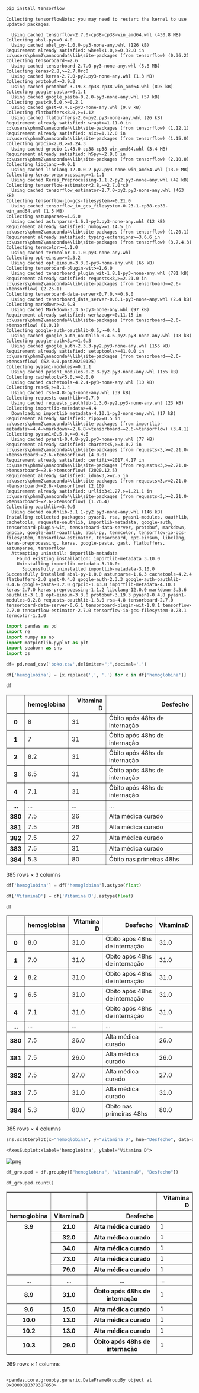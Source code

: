```python
pip install tensorflow
```

    Collecting tensorflowNote: you may need to restart the kernel to use updated packages.
    
      Using cached tensorflow-2.7.0-cp38-cp38-win_amd64.whl (430.8 MB)
    Collecting absl-py>=0.4.0
      Using cached absl_py-1.0.0-py3-none-any.whl (126 kB)
    Requirement already satisfied: wheel<1.0,>=0.32.0 in c:\users\phmm2\anaconda4\lib\site-packages (from tensorflow) (0.36.2)
    Collecting tensorboard~=2.6
      Using cached tensorboard-2.7.0-py3-none-any.whl (5.8 MB)
    Collecting keras<2.8,>=2.7.0rc0
      Using cached keras-2.7.0-py2.py3-none-any.whl (1.3 MB)
    Collecting protobuf>=3.9.2
      Using cached protobuf-3.19.3-cp38-cp38-win_amd64.whl (895 kB)
    Collecting google-pasta>=0.1.1
      Using cached google_pasta-0.2.0-py3-none-any.whl (57 kB)
    Collecting gast<0.5.0,>=0.2.1
      Using cached gast-0.4.0-py3-none-any.whl (9.8 kB)
    Collecting flatbuffers<3.0,>=1.12
      Using cached flatbuffers-2.0-py2.py3-none-any.whl (26 kB)
    Requirement already satisfied: wrapt>=1.11.0 in c:\users\phmm2\anaconda4\lib\site-packages (from tensorflow) (1.12.1)
    Requirement already satisfied: six>=1.12.0 in c:\users\phmm2\anaconda4\lib\site-packages (from tensorflow) (1.15.0)
    Collecting grpcio<2.0,>=1.24.3
      Using cached grpcio-1.43.0-cp38-cp38-win_amd64.whl (3.4 MB)
    Requirement already satisfied: h5py>=2.9.0 in c:\users\phmm2\anaconda4\lib\site-packages (from tensorflow) (2.10.0)
    Collecting libclang>=9.0.1
      Using cached libclang-12.0.0-2-py2.py3-none-win_amd64.whl (13.0 MB)
    Collecting keras-preprocessing>=1.1.1
      Using cached Keras_Preprocessing-1.1.2-py2.py3-none-any.whl (42 kB)
    Collecting tensorflow-estimator<2.8,~=2.7.0rc0
      Using cached tensorflow_estimator-2.7.0-py2.py3-none-any.whl (463 kB)
    Collecting tensorflow-io-gcs-filesystem>=0.21.0
      Using cached tensorflow_io_gcs_filesystem-0.23.1-cp38-cp38-win_amd64.whl (1.5 MB)
    Collecting astunparse>=1.6.0
      Using cached astunparse-1.6.3-py2.py3-none-any.whl (12 kB)
    Requirement already satisfied: numpy>=1.14.5 in c:\users\phmm2\anaconda4\lib\site-packages (from tensorflow) (1.20.1)
    Requirement already satisfied: typing-extensions>=3.6.6 in c:\users\phmm2\anaconda4\lib\site-packages (from tensorflow) (3.7.4.3)
    Collecting termcolor>=1.1.0
      Using cached termcolor-1.1.0-py3-none-any.whl
    Collecting opt-einsum>=2.3.2
      Using cached opt_einsum-3.3.0-py3-none-any.whl (65 kB)
    Collecting tensorboard-plugin-wit>=1.6.0
      Using cached tensorboard_plugin_wit-1.8.1-py3-none-any.whl (781 kB)
    Requirement already satisfied: requests<3,>=2.21.0 in c:\users\phmm2\anaconda4\lib\site-packages (from tensorboard~=2.6->tensorflow) (2.25.1)
    Collecting tensorboard-data-server<0.7.0,>=0.6.0
      Using cached tensorboard_data_server-0.6.1-py3-none-any.whl (2.4 kB)
    Collecting markdown>=2.6.8
      Using cached Markdown-3.3.6-py3-none-any.whl (97 kB)
    Requirement already satisfied: werkzeug>=0.11.15 in c:\users\phmm2\anaconda4\lib\site-packages (from tensorboard~=2.6->tensorflow) (1.0.1)
    Collecting google-auth-oauthlib<0.5,>=0.4.1
      Using cached google_auth_oauthlib-0.4.6-py2.py3-none-any.whl (18 kB)
    Collecting google-auth<3,>=1.6.3
      Using cached google_auth-2.3.3-py2.py3-none-any.whl (155 kB)
    Requirement already satisfied: setuptools>=41.0.0 in c:\users\phmm2\anaconda4\lib\site-packages (from tensorboard~=2.6->tensorflow) (52.0.0.post20210125)
    Collecting pyasn1-modules>=0.2.1
      Using cached pyasn1_modules-0.2.8-py2.py3-none-any.whl (155 kB)
    Collecting cachetools<5.0,>=2.0.0
      Using cached cachetools-4.2.4-py3-none-any.whl (10 kB)
    Collecting rsa<5,>=3.1.4
      Using cached rsa-4.8-py3-none-any.whl (39 kB)
    Collecting requests-oauthlib>=0.7.0
      Using cached requests_oauthlib-1.3.0-py2.py3-none-any.whl (23 kB)
    Collecting importlib-metadata>=4.4
      Downloading importlib_metadata-4.10.1-py3-none-any.whl (17 kB)
    Requirement already satisfied: zipp>=0.5 in c:\users\phmm2\anaconda4\lib\site-packages (from importlib-metadata>=4.4->markdown>=2.6.8->tensorboard~=2.6->tensorflow) (3.4.1)
    Collecting pyasn1<0.5.0,>=0.4.6
      Using cached pyasn1-0.4.8-py2.py3-none-any.whl (77 kB)
    Requirement already satisfied: chardet<5,>=3.0.2 in c:\users\phmm2\anaconda4\lib\site-packages (from requests<3,>=2.21.0->tensorboard~=2.6->tensorflow) (4.0.0)
    Requirement already satisfied: certifi>=2017.4.17 in c:\users\phmm2\anaconda4\lib\site-packages (from requests<3,>=2.21.0->tensorboard~=2.6->tensorflow) (2020.12.5)
    Requirement already satisfied: idna<3,>=2.5 in c:\users\phmm2\anaconda4\lib\site-packages (from requests<3,>=2.21.0->tensorboard~=2.6->tensorflow) (2.10)
    Requirement already satisfied: urllib3<1.27,>=1.21.1 in c:\users\phmm2\anaconda4\lib\site-packages (from requests<3,>=2.21.0->tensorboard~=2.6->tensorflow) (1.26.4)
    Collecting oauthlib>=3.0.0
      Using cached oauthlib-3.1.1-py2.py3-none-any.whl (146 kB)
    Installing collected packages: pyasn1, rsa, pyasn1-modules, oauthlib, cachetools, requests-oauthlib, importlib-metadata, google-auth, tensorboard-plugin-wit, tensorboard-data-server, protobuf, markdown, grpcio, google-auth-oauthlib, absl-py, termcolor, tensorflow-io-gcs-filesystem, tensorflow-estimator, tensorboard, opt-einsum, libclang, keras-preprocessing, keras, google-pasta, gast, flatbuffers, astunparse, tensorflow
      Attempting uninstall: importlib-metadata
        Found existing installation: importlib-metadata 3.10.0
        Uninstalling importlib-metadata-3.10.0:
          Successfully uninstalled importlib-metadata-3.10.0
    Successfully installed absl-py-1.0.0 astunparse-1.6.3 cachetools-4.2.4 flatbuffers-2.0 gast-0.4.0 google-auth-2.3.3 google-auth-oauthlib-0.4.6 google-pasta-0.2.0 grpcio-1.43.0 importlib-metadata-4.10.1 keras-2.7.0 keras-preprocessing-1.1.2 libclang-12.0.0 markdown-3.3.6 oauthlib-3.1.1 opt-einsum-3.3.0 protobuf-3.19.3 pyasn1-0.4.8 pyasn1-modules-0.2.8 requests-oauthlib-1.3.0 rsa-4.8 tensorboard-2.7.0 tensorboard-data-server-0.6.1 tensorboard-plugin-wit-1.8.1 tensorflow-2.7.0 tensorflow-estimator-2.7.0 tensorflow-io-gcs-filesystem-0.23.1 termcolor-1.1.0
    


```python
import pandas as pd
import re
import numpy as np
import matplotlib.pyplot as plt
import seaborn as sns
import os
```


```python
df= pd.read_csv('boko.csv',delimiter=";",decimal='.')
```


```python
df['hemoglobina'] = [x.replace(',', '.') for x in df['hemoglobina']]
```


```python
df
```




<div>
<style scoped>
    .dataframe tbody tr th:only-of-type {
        vertical-align: middle;
    }

    .dataframe tbody tr th {
        vertical-align: top;
    }

    .dataframe thead th {
        text-align: right;
    }
</style>
<table border="1" class="dataframe">
  <thead>
    <tr style="text-align: right;">
      <th></th>
      <th>hemoglobina</th>
      <th>Vitamina D</th>
      <th>Desfecho</th>
    </tr>
  </thead>
  <tbody>
    <tr>
      <th>0</th>
      <td>8</td>
      <td>31</td>
      <td>Óbito após 48hs de internação</td>
    </tr>
    <tr>
      <th>1</th>
      <td>7</td>
      <td>31</td>
      <td>Óbito após 48hs de internação</td>
    </tr>
    <tr>
      <th>2</th>
      <td>8.2</td>
      <td>31</td>
      <td>Óbito após 48hs de internação</td>
    </tr>
    <tr>
      <th>3</th>
      <td>6.5</td>
      <td>31</td>
      <td>Óbito após 48hs de internação</td>
    </tr>
    <tr>
      <th>4</th>
      <td>7.1</td>
      <td>31</td>
      <td>Óbito após 48hs de internação</td>
    </tr>
    <tr>
      <th>...</th>
      <td>...</td>
      <td>...</td>
      <td>...</td>
    </tr>
    <tr>
      <th>380</th>
      <td>7.5</td>
      <td>26</td>
      <td>Alta médica curado</td>
    </tr>
    <tr>
      <th>381</th>
      <td>7.5</td>
      <td>26</td>
      <td>Alta médica curado</td>
    </tr>
    <tr>
      <th>382</th>
      <td>7.5</td>
      <td>27</td>
      <td>Alta médica curado</td>
    </tr>
    <tr>
      <th>383</th>
      <td>7.5</td>
      <td>31</td>
      <td>Alta médica curado</td>
    </tr>
    <tr>
      <th>384</th>
      <td>5.3</td>
      <td>80</td>
      <td>Óbito  nas primeiras 48hs</td>
    </tr>
  </tbody>
</table>
<p>385 rows × 3 columns</p>
</div>




```python
df['hemoglobina'] = df['hemoglobina'].astype(float)
```


```python
df['VitaminaD'] = df['Vitamina D'].astype(float)
```


```python
df
```




<div>
<style scoped>
    .dataframe tbody tr th:only-of-type {
        vertical-align: middle;
    }

    .dataframe tbody tr th {
        vertical-align: top;
    }

    .dataframe thead th {
        text-align: right;
    }
</style>
<table border="1" class="dataframe">
  <thead>
    <tr style="text-align: right;">
      <th></th>
      <th>hemoglobina</th>
      <th>Vitamina D</th>
      <th>Desfecho</th>
      <th>VitaminaD</th>
    </tr>
  </thead>
  <tbody>
    <tr>
      <th>0</th>
      <td>8.0</td>
      <td>31.0</td>
      <td>Óbito após 48hs de internação</td>
      <td>31.0</td>
    </tr>
    <tr>
      <th>1</th>
      <td>7.0</td>
      <td>31.0</td>
      <td>Óbito após 48hs de internação</td>
      <td>31.0</td>
    </tr>
    <tr>
      <th>2</th>
      <td>8.2</td>
      <td>31.0</td>
      <td>Óbito após 48hs de internação</td>
      <td>31.0</td>
    </tr>
    <tr>
      <th>3</th>
      <td>6.5</td>
      <td>31.0</td>
      <td>Óbito após 48hs de internação</td>
      <td>31.0</td>
    </tr>
    <tr>
      <th>4</th>
      <td>7.1</td>
      <td>31.0</td>
      <td>Óbito após 48hs de internação</td>
      <td>31.0</td>
    </tr>
    <tr>
      <th>...</th>
      <td>...</td>
      <td>...</td>
      <td>...</td>
      <td>...</td>
    </tr>
    <tr>
      <th>380</th>
      <td>7.5</td>
      <td>26.0</td>
      <td>Alta médica curado</td>
      <td>26.0</td>
    </tr>
    <tr>
      <th>381</th>
      <td>7.5</td>
      <td>26.0</td>
      <td>Alta médica curado</td>
      <td>26.0</td>
    </tr>
    <tr>
      <th>382</th>
      <td>7.5</td>
      <td>27.0</td>
      <td>Alta médica curado</td>
      <td>27.0</td>
    </tr>
    <tr>
      <th>383</th>
      <td>7.5</td>
      <td>31.0</td>
      <td>Alta médica curado</td>
      <td>31.0</td>
    </tr>
    <tr>
      <th>384</th>
      <td>5.3</td>
      <td>80.0</td>
      <td>Óbito  nas primeiras 48hs</td>
      <td>80.0</td>
    </tr>
  </tbody>
</table>
<p>385 rows × 4 columns</p>
</div>




```python
sns.scatterplot(x="hemoglobina", y="Vitamina D", hue="Desfecho", data=df)
```




    <AxesSubplot:xlabel='hemoglobina', ylabel='Vitamina D'>




    
![png](output_8_1.png)
    



```python
df_grouped = df.groupby(["hemoglobina", "VitaminaD", "Desfecho"])

df_grouped.count()
```




<div>
<style scoped>
    .dataframe tbody tr th:only-of-type {
        vertical-align: middle;
    }

    .dataframe tbody tr th {
        vertical-align: top;
    }

    .dataframe thead th {
        text-align: right;
    }
</style>
<table border="1" class="dataframe">
  <thead>
    <tr style="text-align: right;">
      <th></th>
      <th></th>
      <th></th>
      <th>Vitamina D</th>
    </tr>
    <tr>
      <th>hemoglobina</th>
      <th>VitaminaD</th>
      <th>Desfecho</th>
      <th></th>
    </tr>
  </thead>
  <tbody>
    <tr>
      <th rowspan="5" valign="top">3.9</th>
      <th>21.0</th>
      <th>Alta médica curado</th>
      <td>1</td>
    </tr>
    <tr>
      <th>32.0</th>
      <th>Alta médica curado</th>
      <td>1</td>
    </tr>
    <tr>
      <th>34.0</th>
      <th>Alta médica curado</th>
      <td>1</td>
    </tr>
    <tr>
      <th>73.0</th>
      <th>Alta médica curado</th>
      <td>1</td>
    </tr>
    <tr>
      <th>79.0</th>
      <th>Alta médica curado</th>
      <td>1</td>
    </tr>
    <tr>
      <th>...</th>
      <th>...</th>
      <th>...</th>
      <td>...</td>
    </tr>
    <tr>
      <th>8.9</th>
      <th>31.0</th>
      <th>Óbito após 48hs de internação</th>
      <td>1</td>
    </tr>
    <tr>
      <th>9.6</th>
      <th>15.0</th>
      <th>Alta médica curado</th>
      <td>1</td>
    </tr>
    <tr>
      <th>10.0</th>
      <th>13.0</th>
      <th>Alta médica curado</th>
      <td>1</td>
    </tr>
    <tr>
      <th>10.2</th>
      <th>13.0</th>
      <th>Alta médica curado</th>
      <td>1</td>
    </tr>
    <tr>
      <th>10.3</th>
      <th>29.0</th>
      <th>Óbito após 48hs de internação</th>
      <td>1</td>
    </tr>
  </tbody>
</table>
<p>269 rows × 1 columns</p>
</div>




```python

```

    <pandas.core.groupby.generic.DataFrameGroupBy object at 0x000001B37838F850>
    


```python

```
